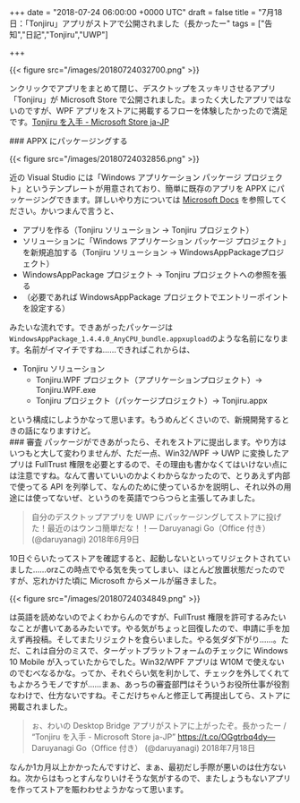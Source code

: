
+++
date = "2018-07-24 06:00:00 +0000 UTC"
draft = false
title = "7月18日：「Tonjiru」アプリがストアで公開されました（長かったー"
tags = ["告知","日記","Tonjiru","UWP"]

+++


{{< figure src="/images/20180724032700.png"  >}}

ンクリックでアプリをまとめて閉じ、デスクトップをスッキリさせるアプリ「Tonjiru」が Microsoft Store で公開されました。まったく大したアプリではないのですが、WPF アプリをストアに掲載するフローを体験したかったので満足です。[Tonjiru を入手 - Microsoft Store ja-JP](https://www.microsoft.com/ja-jp/p/tonjiru/9n2qr45vcmp1)<br/>


<div class="section">
    ### APPX にパッケージングする
    

{{< figure src="/images/20180724032856.png"  >}}

近の Visual Studio には「Windows アプリケーション パッケージ プロジェクト」というテンプレートが用意されており、簡単に既存のアプリを APPX にパッケージングできます。詳しいやり方については <a href="https://docs.microsoft.com/ja-jp/windows/uwp/porting/desktop-to-uwp-packaging-dot-net">Microsoft Docs</a> を参照してください。かいつまんで言うと、

<ul>
<li>アプリを作る（Tonjiru ソリューション -> Tonjiru プロジェクト）</li>
<li>ソリューションに「Windows アプリケーション パッケージ プロジェクト」を新規追加する（Tonjiru ソリューション -> WindowsAppPackageプロジェクト）</li>
<li>WindowsAppPackage プロジェクト → Tonjiru プロジェクトへの参照を張る</li>
<li>（必要であれば WindowsAppPackage プロジェクトでエントリーポイントを設定する）</li>
</ul>みたいな流れです。できあがったパッケージは <code>WindowsAppPackage_1.4.4.0_AnyCPU_bundle.appxupload</code>のような名前になります。名前がイマイチですね……できればこれからは、

<ul>
<li>Tonjiru ソリューション
<ul>
<li>Tonjiru.WPF プロジェクト（アプリケーションプロジェクト）→ Tonjiru.WPF.exe</li>
<li>Tonjiru プロジェクト（パッケージプロジェクト）→ Tonjiru.appx</li>
</ul></li>
</ul>という構成にしようかなって思います。もうめんどくさいので、新規開発するときの話になりますけど。

</div>
<div class="section">
    ### 審査
    パッケージができあがったら、それをストアに提出します。やり方はいつもと大して変わりませんが、ただ一点、Win32/WPF → UWP に変換したアプリは FullTrust 権限を必要とするので、その理由も書かなくてはいけない点には注意ですね。なんて書いていいのかよくわからなかったので、とりあえず内部で使ってる API を列挙して、なんのために使っているかを説明し、それ以外の用途には使ってないぜ、というのを英語でつらつらと主張してみました。

>自分のデスクトップアプリを UWP にパッケージングしてストアに投げた！最近のはウンコ簡単だな！！— Daruyanagi Go（Office 付き） (@daruyanagi) 2018年6月9日<script async="" src="https://platform.twitter.com/widgets.js" charset="utf-8"></script>

10日ぐらいたってストアを確認すると、起動しないといってリジェクトされていました……orzこの時点でやる気を失ってしまい、ほとんど放置状態だったのですが、忘れかけた頃に Microsoft からメールが届きました。

{{< figure src="/images/20180724034849.png"  >}}

は英語を読めないのでよくわからんのですが、FullTrust 権限を許可するみたいなことが書いてあるみたいです。やる気がちょっと回復したので、申請に手を加えず再投稿。そしてまたリジェクトを食らいました。やる気ダダ下がり……。ただ、これは自分のミスで、ターゲットプラットフォームのチェックに Windows 10 Mobile が入っていたからでした。Win32/WPF アプリは W10M で使えないのでむべなるかな。ってか、それぐらい気を利かして、チェックを外してくれてもよかろうモノですが……まぁ、あっちの審査部門はそういうお役所仕事が役割なわけで、仕方ないですね。そこだけちゃんと修正して再提出してら、ストアに掲載されました。

>ぉ、わいの Desktop Bridge アプリがストアに上がったぞ。長かったー / “Tonjiru を入手 - Microsoft Store ja-JP” https://t.co/OGgtrbq4dy— Daruyanagi Go（Office 付き） (@daruyanagi) 2018年7月18日<script async="" src="https://platform.twitter.com/widgets.js" charset="utf-8"></script>

なんか1カ月以上かかったんですけど、まぁ、最初だし手際が悪いのは仕方ないね。次からはもっとすんなりいけそうな気がするので、またしょうもないアプリを作ってストアを賑わわせようかなって思います。

</div>

